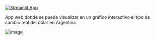 [![Streamlit App](https://static.streamlit.io/badges/streamlit_badge_red.svg)](dolar-real.streamlit.app)

App web donde se puede visualizar en un gráfico interactivo el tipo de cambio real del dólar en Argentina.

![image](https://github.com/LeoArtaza/precio-dolar-real/assets/57342159/1b58357c-42d7-4eee-8a8f-32924b73f0d6)
